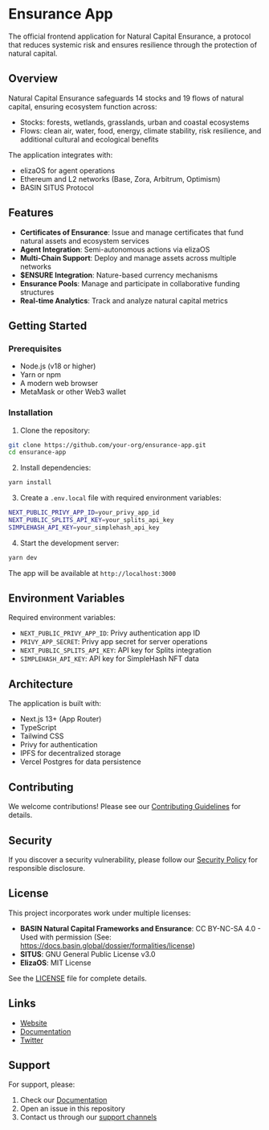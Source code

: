 # Ensurance App

The official frontend application for Natural Capital Ensurance, a protocol that reduces systemic risk and ensures resilience through the protection of natural capital.

## Overview

Natural Capital Ensurance safeguards 14 stocks and 19 flows of natural capital, ensuring ecosystem function across:
- Stocks: forests, wetlands, grasslands, urban and coastal ecosystems
- Flows: clean air, water, food, energy, climate stability, risk resilience, and additional cultural and ecological benefits

The application integrates with:
- elizaOS for agent operations
- Ethereum and L2 networks (Base, Zora, Arbitrum, Optimism)
- BASIN SITUS Protocol

## Features

- **Certificates of Ensurance**: Issue and manage certificates that fund natural assets and ecosystem services
- **Agent Integration**: Semi-autonomous actions via elizaOS
- **Multi-Chain Support**: Deploy and manage assets across multiple networks
- **$ENSURE Integration**: Nature-based currency mechanisms
- **Ensurance Pools**: Manage and participate in collaborative funding structures
- **Real-time Analytics**: Track and analyze natural capital metrics

## Getting Started

### Prerequisites

- Node.js (v18 or higher)
- Yarn or npm
- A modern web browser
- MetaMask or other Web3 wallet

### Installation

1. Clone the repository:
```bash
git clone https://github.com/your-org/ensurance-app.git
cd ensurance-app
```

2. Install dependencies:
```bash
yarn install
```

3. Create a `.env.local` file with required environment variables:
```bash
NEXT_PUBLIC_PRIVY_APP_ID=your_privy_app_id
NEXT_PUBLIC_SPLITS_API_KEY=your_splits_api_key
SIMPLEHASH_API_KEY=your_simplehash_api_key
```

4. Start the development server:
```bash
yarn dev
```

The app will be available at `http://localhost:3000`

## Environment Variables

Required environment variables:

- `NEXT_PUBLIC_PRIVY_APP_ID`: Privy authentication app ID
- `PRIVY_APP_SECRET`: Privy app secret for server operations
- `NEXT_PUBLIC_SPLITS_API_KEY`: API key for Splits integration
- `SIMPLEHASH_API_KEY`: API key for SimpleHash NFT data

## Architecture

The application is built with:
- Next.js 13+ (App Router)
- TypeScript
- Tailwind CSS
- Privy for authentication
- IPFS for decentralized storage
- Vercel Postgres for data persistence

## Contributing

We welcome contributions! Please see our [Contributing Guidelines](CONTRIBUTING.md) for details.

## Security

If you discover a security vulnerability, please follow our [Security Policy](SECURITY.md) for responsible disclosure.

## License

This project incorporates work under multiple licenses:

- **BASIN Natural Capital Frameworks and Ensurance**: CC BY-NC-SA 4.0 - Used with permission
  (See: https://docs.basin.global/dossier/formalities/license)
- **SITUS**: GNU General Public License v3.0
- **ElizaOS**: MIT License

See the [LICENSE](LICENSE) file for complete details.

## Links

- [Website](https://ensurance.app)
- [Documentation](https://ensurance.app/docs)
- [Twitter](https://twitter.com/ensurance_app)

## Support

For support, please:
1. Check our [Documentation](https://ensurance.app/docs)
2. Open an issue in this repository
3. Contact us through our [support channels](https://ensurance.app/support) 